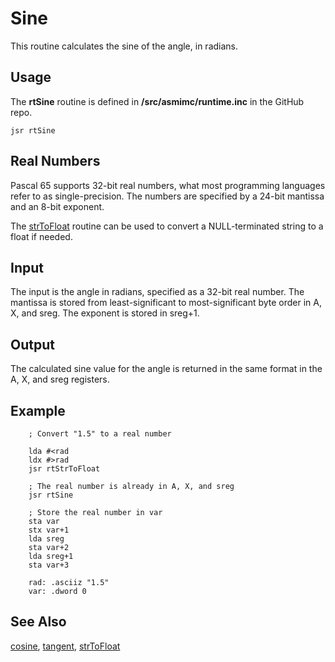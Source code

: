 # Sine

This routine calculates the sine of the angle, in radians.

## Usage

The **rtSine** routine is defined in **/src/asmimc/runtime.inc** in the GitHub repo.

```
jsr rtSine
```

## Real Numbers

Pascal 65 supports 32-bit real numbers, what most programming
languages refer to as single-precision. The numbers are specified
by a 24-bit mantissa and an 8-bit exponent.

The [strToFloat](./strtofloat.md) routine can be used to convert a
NULL-terminated string to a float if needed.

## Input

The input is the angle in radians, specified as a 32-bit real number.
The mantissa is stored from least-significant to most-significant byte
order in A, X, and sreg. The exponent is stored in sreg+1.

## Output

The calculated sine value for the angle is returned in the same format
in the A, X, and sreg registers.

## Example

```
    ; Convert "1.5" to a real number

    lda #<rad
    ldx #>rad
    jsr rtStrToFloat

    ; The real number is already in A, X, and sreg
    jsr rtSine

    ; Store the real number in var
    sta var
    stx var+1
    lda sreg
    sta var+2
    lda sreg+1
    sta var+3

    rad: .asciiz "1.5"
    var: .dword 0
```

## See Also

[cosine](./cosine.md), [tangent](./tangent.md), [strToFloat](./strtofloat.md)
